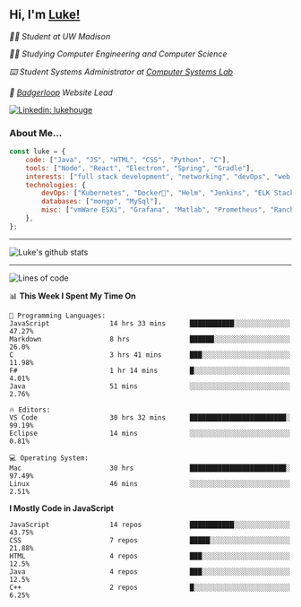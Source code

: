 <h2> Hi, I'm <a href="https://www.lukehouge.com">Luke!</a></h2>

<p><em>👨‍🎓 Student at UW Madison</em></p>
<p><em>🧑‍💻 Studying Computer Engineering and Computer Science</em></p>
<p><em>⌨️ Student Systems Administrator at <a href="https://csl.cs.wisc.edu/">Computer Systems Lab</a></em></p>
<p><em>🚆  <a href="https://badgerloop.com">Badgerloop</a> Website Lead</em></p>


[![Linkedin: lukehouge](https://img.shields.io/badge/-lukehouge-blue?style=flat-square&logo=Linkedin&logoColor=white&link=https://www.linkedin.com/in/lukehouge/)](https://www.linkedin.com/in/lukehouge/)

### About Me...  

```javascript
const luke = {
    code: ["Java", "JS", "HTML", "CSS", "Python", "C"],
    tools: ["Node", "React", "Electron", "Spring", "Gradle"],
    interests: ["full stack development", "networking", "devOps", "web dev", "photography"],
    technologies: {
        devOps: ["Kubernetes", "Docker🐳", "Helm", "Jenkins", "ELK Stack"],
        databases: ["mongo", "MySql"],
        misc: ["vmWare ESXi", "Grafana", "Matlab", "Prometheus", "Rancher", "Cisco"]
    },
};
```
---

![Luke's github stats](https://github-readme-stats.vercel.app/api?username=lukehouge&show_icons=true&theme=dracula)

---

<!--START_SECTION:waka-->
![Lines of code](https://img.shields.io/badge/From%20Hello%20World%20I%27ve%20Written-394843%20lines%20of%20code-blue)

📊 **This Week I Spent My Time On** 

```text
💬 Programming Languages: 
JavaScript               14 hrs 33 mins      ███████████░░░░░░░░░░░░░░   47.27% 
Markdown                 8 hrs               ██████░░░░░░░░░░░░░░░░░░░   26.0% 
C                        3 hrs 41 mins       ███░░░░░░░░░░░░░░░░░░░░░░   11.98% 
F#                       1 hr 14 mins        █░░░░░░░░░░░░░░░░░░░░░░░░   4.01% 
Java                     51 mins             ░░░░░░░░░░░░░░░░░░░░░░░░░   2.76%

🔥 Editors: 
VS Code                  30 hrs 32 mins      ████████████████████████░   99.19% 
Eclipse                  14 mins             ░░░░░░░░░░░░░░░░░░░░░░░░░   0.81%

💻 Operating System: 
Mac                      30 hrs              ████████████████████████░   97.49% 
Linux                    46 mins             ░░░░░░░░░░░░░░░░░░░░░░░░░   2.51%

```

**I Mostly Code in JavaScript** 

```text
JavaScript               14 repos            ███████████░░░░░░░░░░░░░░   43.75% 
CSS                      7 repos             █████░░░░░░░░░░░░░░░░░░░░   21.88% 
HTML                     4 repos             ███░░░░░░░░░░░░░░░░░░░░░░   12.5% 
Java                     4 repos             ███░░░░░░░░░░░░░░░░░░░░░░   12.5% 
C++                      2 repos             █░░░░░░░░░░░░░░░░░░░░░░░░   6.25%

```



<!--END_SECTION:waka-->
